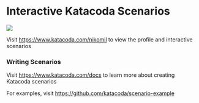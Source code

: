 # Interactive Katacoda Scenarios

[![](http://shields.katacoda.com/katacoda/nikomil/count.svg)](https://www.katacoda.com/nikomil "Get your profile on Katacoda.com")

Visit https://www.katacoda.com/nikomil to view the profile and interactive scenarios

### Writing Scenarios
Visit https://www.katacoda.com/docs to learn more about creating Katacoda scenarios

For examples, visit https://github.com/katacoda/scenario-example
